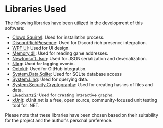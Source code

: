 # Libraries Used

The following libraries have been utilized in the development of this software:

- [Clowd.Squirrel](https://github.com/clowd/Clowd.Squirrel): Used for installation process.
- [DiscordRichPresence](https://github.com/Lachee/discord-rpc-csharp): Used for Discord rich presence integration.
- [WPF UI](https://github.com/lepoco/wpfui): Used for UI design.
- [Memory.dll](https://github.com/erfg12/memory.dll): Used for reading game addresses.
- [Newtonsoft.Json](https://github.com/JamesNK/Newtonsoft.Json): Used for JSON serialization and deserialization.
- [Nlog](https://github.com/NLog/NLog): Used for logging events.
- [Octokit](https://github.com/octokit/octokit.net): Used for GitHub integration.
- [System.Data.Sqlite](https://learn.microsoft.com/en-us/dotnet/standard/data/sqlite/?tabs=netcore-cli): Used for SQLite database access.
- [System.Linq](https://learn.microsoft.com/en-us/dotnet/api/system.linq?view=net-6.0): Used for querying data.
- [System.Security.Cryptography](https://learn.microsoft.com/en-us/dotnet/api/system.security.cryptography?view=net-6.0): Used for creating hashes of files and data.
- [Livecharts2](https://github.com/beto-rodriguez/LiveCharts2): Used for creating interactive graphs.
- [xUnit](https://github.com/xunit/xunit): xUnit.net is a free, open source, community-focused unit testing tool for .NET.

Please note that these libraries have been chosen based on their suitability for the project and the author's personal preference.
